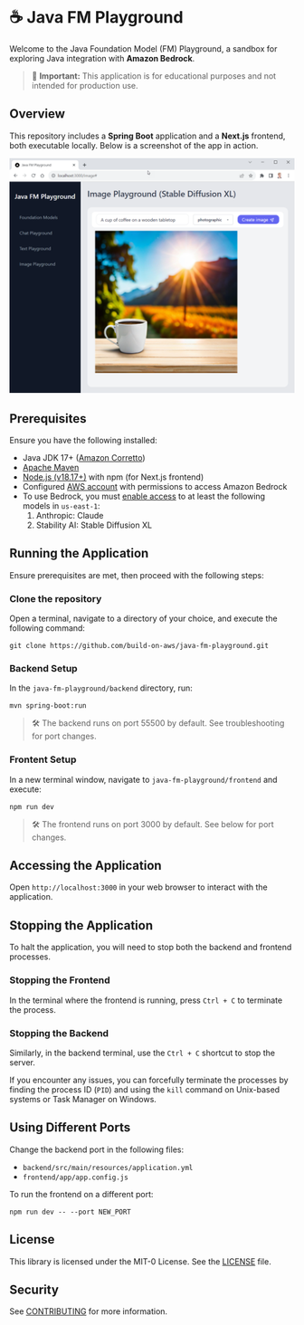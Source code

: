 # ☕ Java FM Playground

Welcome to the Java Foundation Model (FM) Playground, a sandbox for exploring Java integration with **Amazon Bedrock**.

> 🚨 **Important:** This application is for educational purposes and not intended for production use.

## Overview

This repository includes a **Spring Boot** application and a **Next.js** frontend, both executable locally. Below is a screenshot of the app in action.

![Screenshot of the Java FM Playground](screenshot.png)

## Prerequisites

Ensure you have the following installed:

- Java JDK 17+ ([Amazon Corretto](https://aws.amazon.com/corretto))
- [Apache Maven](https://maven.apache.org/install.html)
- [Node.js (v18.17+)](https://docs.npmjs.com/downloading-and-installing-node-js-and-npm) with npm (for Next.js frontend)
- Configured [AWS account](https://aws.amazon.com/free/) with permissions to access Amazon Bedrock
- To use Bedrock, you must [enable access](https://docs.aws.amazon.com/bedrock/latest/userguide/model-access.html#add-model-access) to at least the following models in `us-east-1`: 
  1. Anthropic: Claude
  2. Stability AI: Stable Diffusion XL

## Running the Application

Ensure prerequisites are met, then proceed with the following steps:

### Clone the repository

Open a terminal, navigate to a directory of your choice, and execute the following command:

```shell
git clone https://github.com/build-on-aws/java-fm-playground.git
```

### Backend Setup

In the `java-fm-playground/backend` directory, run:

```shell
mvn spring-boot:run
```

> 🛠 The backend runs on port 55500 by default. See troubleshooting for port changes.

### Frontent Setup

In a new terminal window, navigate to `java-fm-playground/frontend` and execute:

```shell
npm run dev
```

> 🛠 The frontend runs on port 3000 by default. See below for port changes.

## Accessing the Application

Open `http://localhost:3000` in your web browser to interact with the application.

## Stopping the Application

To halt the application, you will need to stop both the backend and frontend processes.

### Stopping the Frontend

In the terminal where the frontend is running, press `Ctrl + C` to terminate the process.

### Stopping the Backend

Similarly, in the backend terminal, use the `Ctrl + C` shortcut to stop the server.

If you encounter any issues, you can forcefully terminate the processes by finding the process ID (`PID`) and using the `kill` command on Unix-based systems or Task Manager on Windows.


## Using Different Ports

Change the backend port in the following files:
- `backend/src/main/resources/application.yml`
- `frontend/app/app.config.js`

To run the frontend on a different port:

```shell
npm run dev -- --port NEW_PORT
```

## License

This library is licensed under the MIT-0 License. See the [LICENSE](LICENSE) file.

## Security

See [CONTRIBUTING](CONTRIBUTING.md#security-issue-notifications) for more information.
